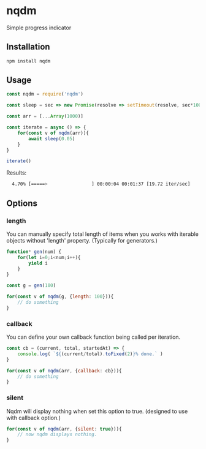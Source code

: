# nqdm
Simple progress indicator

## Installation

```sh
npm install nqdm
```

## Usage

```js
const nqdm = require('nqdm')

const sleep = sec => new Promise(resolve => setTimeout(resolve, sec*1000))

const arr = [...Array(1000)]

const iterate = async () => {
	for(const v of nqdm(arr)){
		await sleep(0.05)
	}
}

iterate()
```

Results:

```sh
  4.70% [=====>                ] 00:00:04 00:01:37 [19.72 iter/sec]
```

## Options

### length

You can manually specify total length of items when you works with iterable objects without 'length' property. (Typically for generators.)

```js
function* gen(num) {
	for(let i=0;i<num;i++){
		yield i
	}
}

const g = gen(100)

for(const v of nqdm(g, {length: 100})){
	// do something
}
```

### callback

You can define your own callback function being called per iteration.

```js
const cb = (current, total, startedAt) => {
	console.log( `${(current/total).toFixed(2)}% done.` ) 
}

for(const v of nqdm(arr, {callback: cb})){
	// do something
}

```

### silent

Nqdm will display nothing when set this option to true. (designed to use with callback option.)

```js
for(const v of nqdm(arr, {silent: true})){
	// now nqdm displays nothing.
}
```